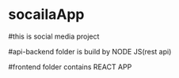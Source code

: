 # socailaApp

#this is social media project 

#api-backend folder is build by NODE JS(rest api)

#frontend folder contains REACT APP 
